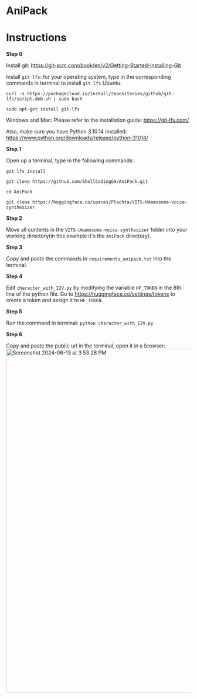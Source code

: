 # AniPack
# Instructions

<b>Step 0</b>

Install git: https://git-scm.com/book/en/v2/Getting-Started-Installing-Git

Install ```git lfs```: for your operating system, type in the corresponding commands in terminal to install ```git lfs```
  Ubuntu: 
  
    curl -s https://packagecloud.io/install/repositories/github/git-lfs/script.deb.sh | sudo bash

    sudo apt-get install git-lfs
  Windows and Mac:
    Please refer to the installation guide: https://git-lfs.com/

Also, make sure you have Python 3.10.14 installed: https://www.python.org/downloads/release/python-31014/

<b>Step 1</b>

Open up a terminal, type in the following commands:

```git lfs install```

```git clone https://github.com/ShellCodingGH/AniPack.git```

```cd AniPack```

```git clone https://huggingface.co/spaces/Plachta/VITS-Umamusume-voice-synthesizer```

<b>Step 2</b>

Move all contents in the ```VITS-Umamusume-voice-synthesizer``` folder into your working directory(in this example it's the ```AniPack``` directory).

<b>Step 3</b>

Copy and paste the commands in ```requirements_anipack.txt``` into the terminal.

<b>Step 4</b>

Edit ```character_with_I2V.py``` by modifying the variable ```HF_TOKEN``` in the 8th line of the python file. Go to https://huggingface.co/settings/tokens to create a token and assign it to ```HF_TOKEN```.

<b>Step 5</b>

Run the command in terminal: ```python character_with_I2V.py```

<b>Step 6</b>

Copy and paste the public url in the terminal, open it in a browser: <img width="936" alt="Screenshot 2024-06-13 at 3 53 28 PM" src="https://github.com/ShellCodingGH/AniPack/assets/49096303/74696d0f-0d7d-4302-8ebc-5e0789c26ddf">
